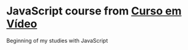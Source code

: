 # JavaScript course from <a href="https://www.cursoemvideo.com/">Curso em Vídeo</a>
Beginning of my studies with JavaScript
